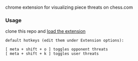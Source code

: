 chrome extension for visualizing piece threats on chess.com

### Usage

clone this repo and [load the extension](https://developer.chrome.com/docs/extensions/mv3/getstarted/development-basics/#load-unpacked)

```
default hotkeys (edit them under Extension options):

[ meta + shift + o ] toggles opponent threats
[ meta + shift + k ] toggles user threats
```